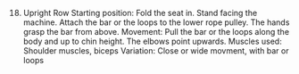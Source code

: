 18. Upright Row
Starting position: Fold the seat in. Stand facing the machine. Attach the bar or the
loops to the lower rope pulley. The hands grasp the bar from above.
Movement: Pull the bar or the loops along the body and up to chin height. The
elbows point upwards. Muscles used: Shoulder muscles, biceps
Variation: Close or wide movment, with bar or loops